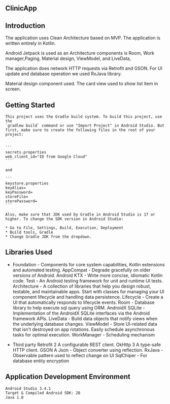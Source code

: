 ## ClinicApp

Introduction
------------
The application uses Clean Architecture based on MVP.
The application is written entirely in Kotlin.

Android Jetpack is used as an Architecture components is Room, Work manager,Paging, Material design, ViewModel, and LiveData,

The application does network HTTP requests via Retrofit and GSON. For UI update and database operation we used RxJava library. 

Material design component used. The card view used to show list item in screen.

Getting Started
---------------
    This project uses the Gradle build system. To build this project, use the
    `gradlew build` command or use "Import Project" in Android Studio. But first, make sure to create the following files in the root of your project:
    
    
    ```
    secrets.properties
    web_client_id="ID from Google Cloud"
    ```
    
    and
    
    ```
    keystore.properties
    keyAlias=
    keyPassword=
    storeFile=
    storePassword=
    ```
    
    Also, make sure that JDK used by Gradle in Android Studio is 17 or higher. To change the SDK version in Android Studio:

    * Go to File, Settings, Build, Execution, Deployment
    * Build tools, Gradle
    * Change Gradle JDK from the dropdown. 
   
Libraries Used
--------------
* Foundation - Components for core system capabilities, Kotlin extensions  and automated testing.
    AppCompat - Degrade gracefully on older versions of Android.
    Android KTX - Write more concise, idiomatic Kotlin code.
    Test - An Android testing framework for unit and runtime UI tests.
    Architecture - A collection of libraries that help you design robust, testable, and maintainable apps.
    Start with classes for managing your UI component lifecycle and handling data persistence.
    Lifecycle - Create a UI that automatically responds to lifecycle events.
    Room - Database library to help execute sql query using ORM.
    AndroidX SQLite -  Implementation of the AndroidX SQLite interfaces via the Android framework APIs.
    LiveData - Build data objects that notify views when the underlying database changes.
    ViewModel - Store UI-related data that isn't destroyed on app rotations. Easily schedule asynchronous tasks for optimal execution.
    WorkManager - Scheduling mechanism 

* Third party
    Retrofit 2 A configurable REST client.
    OkHttp 3 A type-safe HTTP client.
    GSON A Json - Object converter using reflection.
    RxJava - Observable pattern used to reflect change on UI 
    SqlChiper - For database entity encryption    

Application Development Environment
---------------
    Android Studio 3.4.1
    Target & Compiled Android SDK: 28
    Java 1.8
